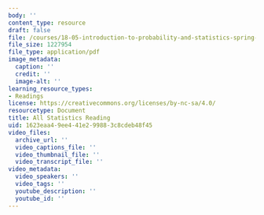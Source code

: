 ```yaml
---
body: ''
content_type: resource
draft: false
file: /courses/18-05-introduction-to-probability-and-statistics-spring-2022/mit18_05_s22_statistics.pdf
file_size: 1227954
file_type: application/pdf
image_metadata:
  caption: ''
  credit: ''
  image-alt: ''
learning_resource_types:
- Readings
license: https://creativecommons.org/licenses/by-nc-sa/4.0/
resourcetype: Document
title: All Statistics Reading
uid: 1623eaa4-9ee4-41e2-9988-3c8cdeb48f45
video_files:
  archive_url: ''
  video_captions_file: ''
  video_thumbnail_file: ''
  video_transcript_file: ''
video_metadata:
  video_speakers: ''
  video_tags: ''
  youtube_description: ''
  youtube_id: ''
---
```

